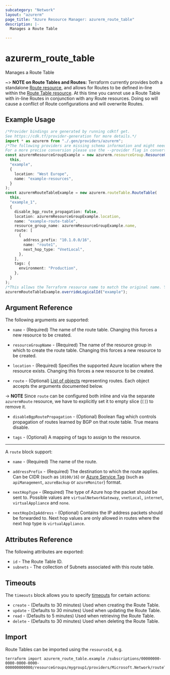 ```yaml
---
subcategory: "Network"
layout: "azurerm"
page_title: "Azure Resource Manager: azurerm_route_table"
description: |-
  Manages a Route Table

---
```


# azurerm\_route\_table

Manages a Route Table

\~> **NOTE on Route Tables and Routes:** Terraform currently
provides both a standalone [Route resource](route.html), and allows for Routes to be defined in-line within the [Route Table resource](route_table.html).
At this time you cannot use a Route Table with in-line Routes in conjunction with any Route resources. Doing so will cause a conflict of Route configurations and will overwrite Routes.

## Example Usage

```typescript
/*Provider bindings are generated by running cdktf get.
See https://cdk.tf/provider-generation for more details.*/
import * as azurerm from "./.gen/providers/azurerm";
/*The following providers are missing schema information and might need manual adjustments to synthesize correctly: azurerm.
For a more precise conversion please use the --provider flag in convert.*/
const azurermResourceGroupExample = new azurerm.resourceGroup.ResourceGroup(
  this,
  "example",
  {
    location: "West Europe",
    name: "example-resources",
  }
);
const azurermRouteTableExample = new azurerm.routeTable.RouteTable(
  this,
  "example_1",
  {
    disable_bgp_route_propagation: false,
    location: azurermResourceGroupExample.location,
    name: "example-route-table",
    resource_group_name: azurermResourceGroupExample.name,
    route: [
      {
        address_prefix: "10.1.0.0/16",
        name: "route1",
        next_hop_type: "VnetLocal",
      },
    ],
    tags: {
      environment: "Production",
    },
  }
);
/*This allows the Terraform resource name to match the original name. You can remove the call if you don't need them to match.*/
azurermRouteTableExample.overrideLogicalId("example");

```

## Argument Reference

The following arguments are supported:

*   `name` - (Required) The name of the route table. Changing this forces a new resource to be created.

*   `resourceGroupName` - (Required) The name of the resource group in which to create the route table. Changing this forces a new resource to be created.

*   `location` - (Required) Specifies the supported Azure location where the resource exists. Changing this forces a new resource to be created.

*   `route` - (Optional) [List of objects](/docs/configuration/attr-as-blocks.html) representing routes. Each object accepts the arguments documented below.

\-> **NOTE** Since `route` can be configured both inline and via the separate `azurermRoute` resource, we have to explicitly set it to empty slice (`[]`) to remove it.

*   `disableBgpRoutePropagation` - (Optional) Boolean flag which controls propagation of routes learned by BGP on that route table. True means disable.

*   `tags` - (Optional) A mapping of tags to assign to the resource.

***

A `route` block support:

*   `name` - (Required) The name of the route.

*   `addressPrefix` - (Required) The destination to which the route applies. Can be CIDR (such as `10100/16`) or [Azure Service Tag](https://docs.microsoft.com/azure/virtual-network/service-tags-overview) (such as `apiManagement`, `azureBackup` or `azureMonitor`) format.

*   `nextHopType` - (Required) The type of Azure hop the packet should be sent to. Possible values are `virtualNetworkGateway`, `vnetLocal`, `internet`, `virtualAppliance` and `none`.

*   `nextHopInIpAddress` - (Optional) Contains the IP address packets should be forwarded to. Next hop values are only allowed in routes where the next hop type is `virtualAppliance`.

## Attributes Reference

The following attributes are exported:

* `id` - The Route Table ID.
* `subnets` - The collection of Subnets associated with this route table.

## Timeouts

The `timeouts` block allows you to specify [timeouts](https://www.terraform.io/language/resources/syntax#operation-timeouts) for certain actions:

* `create` - (Defaults to 30 minutes) Used when creating the Route Table.
* `update` - (Defaults to 30 minutes) Used when updating the Route Table.
* `read` - (Defaults to 5 minutes) Used when retrieving the Route Table.
* `delete` - (Defaults to 30 minutes) Used when deleting the Route Table.

## Import

Route Tables can be imported using the `resourceId`, e.g.

```shell
terraform import azurerm_route_table.example /subscriptions/00000000-0000-0000-0000-000000000000/resourceGroups/mygroup1/providers/Microsoft.Network/routeTables/mytable1
```

